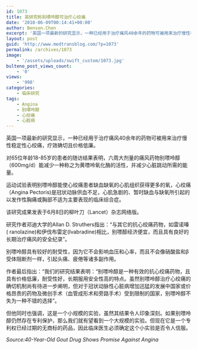 ```yaml
---
id: 1073
title: 英研究称别嘌呤醇可治疗心绞痛
date: '2010-06-09T00:14:41+00:00'
author: Benson.Chen
excerpt: '英国一项最新的研究显示，一种已经用于治疗痛风40余年的药物可被用来治疗慢性稳定性心绞痛，疗效确切且价格低廉。对65位年龄18-85岁的患者的随访结果表明，六周大剂量的痛风药物别嘌呤醇（600mg/d）能减少一种称之为黄嘌呤氧化酶的活性，并减少心脏跳动所需的能量。运动试验表明别嘌呤醇能使心绞痛患者缺血缺氧的心肌组织获得更多的氧，心绞痛（Angina Pectoris)是冠状动脉供血不足，心肌急剧'
layout: post
guid: 'http://www.medtransblog.com/?p=1073'
permalink: /archives/1073
image:
    - '/assets/uploads/swift_custom/1073.jpg'
bulteno_post_views_count:
    - '0'
views:
    - '998'
categories:
    - 临床研究
tags:
    - Angina
    - 别嘌呤醇
    - 心绞痛
    - 心脏病
---
```


英国一项最新的研究显示，一种已经用于治疗痛风40余年的药物可被用来治疗慢性稳定性心绞痛，疗效确切且价格低廉。

对65位年龄18-85岁的患者的随访结果表明，六周大剂量的痛风药物别嘌呤醇（600mg/d）能减少一种称之为黄嘌呤氧化酶的活性，并减少心脏跳动所需的能量。

运动试验表明别嘌呤醇能使心绞痛患者缺血缺氧的心肌组织获得更多的氧，心绞痛（Angina Pectoris)是冠状动脉供血不足，心肌急剧的、暂时缺血与缺氧所引起的以发作性胸痛或胸部不适为主要表现的临床综合症。

该研究成果发表于6月8日的柳叶刀（Lancet）杂志网络版。

研究作者邓迪大学的Allan D. Struthers指出：“与其它的抗心绞痛药物，如雷诺嗪( ranolazine)和伊伐布雷定(Ivabradine)相比，别嘌醇经济便宜，而且具有良好的长期治疗痛风的安全纪录”。

别嘌呤醇具有较好的耐受性，因为它不会影响血压和心率，而且不会像硝酸盐和β受体阻断剂一样，引起头痛、疲倦等诸多副作用。

作者最后指出：“我们的研究结果表明：“别嘌呤醇是一种有效的抗心绞痛药物，且具有价格低廉，耐受性好，长期服用安全性高的特点。虽然别嘌呤醇治疗心绞痛的确切机制尚有待进一步阐明，但对于冠状动脉性心脏病增加迅猛的发展中国家或价格昂贵的药物及微创手术（血管成形术和旁路手术）受到限制的国家，别嘌呤醇不失为一种不错的选择”。

但他同时也强调，这是一个小规模的实验，虽然其结果令人印象深刻。如果别嘌呤醇仍然存在专利保护，那么我们就有望看到一个大规模的实验。但现在它是一个专利权已经过期的无商标的药品，因此临床医生必须确定这个小实验是否令人信服。

*Source:40-Year-Old Gout Drug Shows Promise Against Angina*